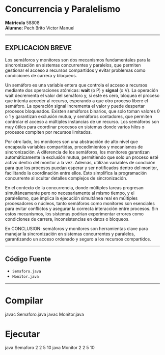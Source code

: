 # Concurrencia y Paralelismo
**Matricula** 58808  
**Alumno:** Pech Brito Victor Manuel  

---
## EXPLICACION BREVE
Los semáforos y monitores son dos mecanismos fundamentales para la sincronización en sistemas concurrentes y paralelos, que permiten gestionar el acceso a recursos compartidos y evitar problemas como condiciones de carrera y bloqueos.

Un semáforo es una variable entera que controla el acceso a recursos mediante dos operaciones atómicas: **wait** (o P) y **signal** (o V). La operación wait decrementa el valor del semáforo y, si este es cero, bloquea el proceso que intenta acceder al recurso, esperando a que otro proceso libere el semáforo. La operación signal incrementa el valor y puede despertar procesos bloqueados. Existen semáforos binarios, que solo toman valores 0 o 1 y garantizan exclusión mutua, y semáforos contadores, que permiten controlar el acceso a múltiples instancias de un recurso. Los semáforos son muy útiles para coordinar procesos en sistemas donde varios hilos o procesos compiten por recursos limitados.

Por otro lado, los monitores son una abstracción de alto nivel que encapsula variables compartidas, procedimientos y mecanismos de sincronización. A diferencia de los semáforos, los monitores garantizan automáticamente la exclusión mutua, permitiendo que solo un proceso esté activo dentro del monitor a la vez. Además, utilizan variables de condición para que los procesos puedan esperar y ser notificados dentro del monitor, facilitando la coordinación entre ellos. Esto simplifica la programación concurrente al ocultar detalles complejos de sincronización.

En el contexto de la concurrencia, donde múltiples tareas progresan simultáneamente pero no necesariamente al mismo tiempo, y el paralelismo, que implica la ejecución simultánea real en múltiples procesadores o núcleos, tanto semáforos como monitores son esenciales para evitar conflictos y asegurar la correcta interacción entre procesos. Sin estos mecanismos, los sistemas podrían experimentar errores como condiciones de carrera, inconsistencias en datos o bloqueos.

En CONCLUSION: semáforos y monitores son herramientas clave para manejar la sincronización en sistemas concurrentes y paralelos, garantizando un acceso ordenado y seguro a los recursos compartidos.

---

## Código Fuente
- `Semaforo.java`  
- `Monitor.java`  

---

# Compilar
javac Semaforo.java
javac Monitor.java

# Ejecutar
java Semaforo 2 2 5 10
java Monitor 2 2 5 10
